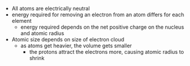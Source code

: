 - All atoms are electrically neutral
- energy required for removing an electron from an atom differs for each element
	- energy required depends on the net positive charge on the nucleus and atomic radius
- Atomic size depends on size of electron cloud
	- as atoms get heavier, the volume gets smaller
		- the protons attract the electrons more, causing atomic radius to shrink